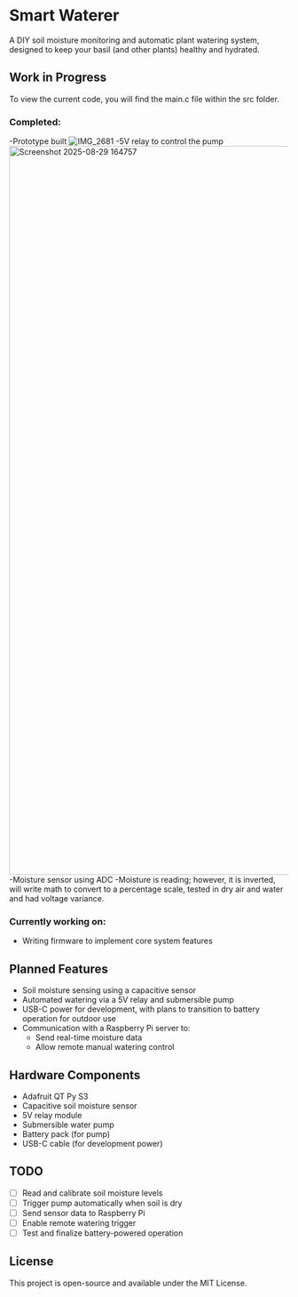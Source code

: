 # Smart Waterer

A DIY soil moisture monitoring and automatic plant watering system, designed to keep your basil (and other plants) healthy and hydrated.

## Work in Progress

To view the current code, you will find the main.c file within the src folder.

### Completed:
-Prototype built
![IMG_2681](https://github.com/user-attachments/assets/ce1b78ab-2ccb-4a0a-b1f6-ac54e35ab7d0)
-5V relay to control the pump
<img width="1398" height="1312" alt="Screenshot 2025-08-29 164757" src="https://github.com/user-attachments/assets/e52e940e-813c-47e4-826e-433bec9183fe" /> 
-Moisture sensor using ADC
-Moisture is reading; however, it is inverted, will write math to convert to a percentage scale, tested in dry air and water and had voltage variance.

### Currently working on:
- Writing firmware to implement core system features

## Planned Features
- Soil moisture sensing using a capacitive sensor  
- Automated watering via a 5V relay and submersible pump  
- USB-C power for development, with plans to transition to battery operation for outdoor use  
- Communication with a Raspberry Pi server to:
  - Send real-time moisture data
  - Allow remote manual watering control

## Hardware Components
- Adafruit QT Py S3  
- Capacitive soil moisture sensor  
- 5V relay module  
- Submersible water pump  
- Battery pack (for pump)
- USB-C cable (for development power)

## TODO
- [ ] Read and calibrate soil moisture levels  
- [ ] Trigger pump automatically when soil is dry  
- [ ] Send sensor data to Raspberry Pi  
- [ ] Enable remote watering trigger  
- [ ] Test and finalize battery-powered operation

## License
This project is open-source and available under the MIT License.
